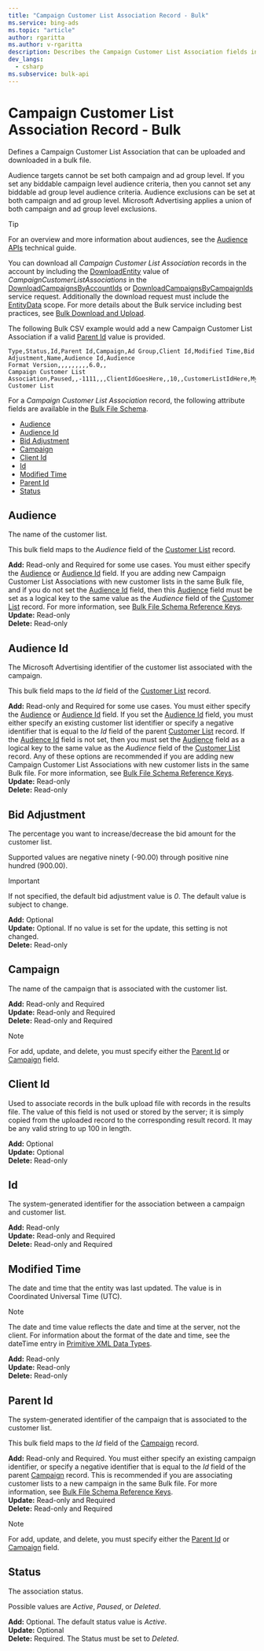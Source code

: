 ```yaml
---
title: "Campaign Customer List Association Record - Bulk"
ms.service: bing-ads
ms.topic: "article"
author: rgaritta
ms.author: v-rgaritta
description: Describes the Campaign Customer List Association fields in a Bulk file.
dev_langs:
  - csharp
ms.subservice: bulk-api
---
```

# Campaign Customer List Association Record - Bulk
Defines a Campaign Customer List Association that can be uploaded and downloaded in a bulk file. 

Audience targets cannot be set both campaign and ad group level. If you set any biddable campaign level audience criteria, then you cannot set any biddable ad group level audience criteria. Audience exclusions can be set at both campaign and ad group level. Microsoft Advertising applies a union of both campaign and ad group level exclusions.

> [!TIP]
> For an overview and more information about audiences, see the [Audience APIs](../guides/universal-event-tracking.md#audience) technical guide. 

You can download all *Campaign Customer List Association* records in the account by including the [DownloadEntity](downloadentity.md) value of *CampaignCustomerListAssociations* in the [DownloadCampaignsByAccountIds](downloadcampaignsbyaccountids.md) or [DownloadCampaignsByCampaignIds](downloadcampaignsbycampaignids.md) service request. Additionally the download request must include the [EntityData](datascope.md#entitydata) scope. For more details about the Bulk service including best practices, see [Bulk Download and Upload](../guides/bulk-download-upload.md).

The following Bulk CSV example would add a new Campaign Customer List Association if a valid [Parent Id](#parentid) value is provided. 

```csv
Type,Status,Id,Parent Id,Campaign,Ad Group,Client Id,Modified Time,Bid Adjustment,Name,Audience Id,Audience
Format Version,,,,,,,,,6.0,,
Campaign Customer List Association,Paused,,-1111,,,ClientIdGoesHere,,10,,CustomerListIdHere,My Customer List
```

For a *Campaign Customer List Association* record, the following attribute fields are available in the [Bulk File Schema](bulk-file-schema.md). 

- [Audience](#audience)
- [Audience Id](#audienceid)
- [Bid Adjustment](#bidadjustment)
- [Campaign](#campaign)
- [Client Id](#clientid)
- [Id](#id)
- [Modified Time](#modifiedtime)
- [Parent Id](#parentid)
- [Status](#status)


## <a name="audience"></a>Audience
The name of the customer list.

This bulk field maps to the *Audience* field of the [Customer List](customer-list.md) record.

**Add:** Read-only and Required for some use cases. You must either specify the [Audience](#audience) or [Audience Id](#audienceid) field. If you are adding new Campaign Customer List Associations with new customer lists in the same Bulk file, and if you do not set the [Audience Id](#audienceid) field, then this [Audience](#audience) field must be set as a logical key to the same value as the *Audience* field of the [Customer List](customer-list.md) record. For more information, see [Bulk File Schema Reference Keys](../bulk-service/bulk-file-schema.md#referencekeys).  
**Update:** Read-only    
**Delete:** Read-only  

## <a name="audienceid"></a>Audience Id
The Microsoft Advertising identifier of the customer list associated with the campaign.

This bulk field maps to the *Id* field of the [Customer List](customer-list.md) record.

**Add:** Read-only and Required for some use cases. You must either specify the [Audience](#audience) or [Audience Id](#audienceid) field. If you set the [Audience Id](#audienceid) field, you must either specify an existing customer list identifier or specify a negative identifier that is equal to the *Id* field of the parent [Customer List](customer-list.md) record. If the [Audience Id](#audienceid) field is not set, then you must set the [Audience](#audience) field as a logical key to the same value as the *Audience* field of the [Customer List](customer-list.md) record. Any of these options are recommended if you are adding new Campaign Customer List Associations with new customer lists in the same Bulk file. For more information, see [Bulk File Schema Reference Keys](../bulk-service/bulk-file-schema.md#referencekeys).  
**Update:** Read-only  
**Delete:** Read-only  

## <a name="bidadjustment"></a>Bid Adjustment
The percentage you want to increase/decrease the bid amount for the customer list.

Supported values are negative ninety (-90.00) through positive nine hundred (900.00).

> [!IMPORTANT]
> If not specified, the default bid adjustment value is *0*. The default value is subject to change.

**Add:** Optional  
**Update:** Optional. If no value is set for the update, this setting is not changed.    
**Delete:** Read-only  

## <a name="campaign"></a>Campaign
The name of the campaign that is associated with the customer list.

**Add:** Read-only and Required  
**Update:** Read-only and Required  
**Delete:** Read-only and Required  

> [!NOTE]
> For add, update, and delete, you must specify either the [Parent Id](#parentid) or [Campaign](#campaign) field.

## <a name="clientid"></a>Client Id
Used to associate records in the bulk upload file with records in the results file. The value of this field is not used or stored by the server; it is simply copied from the uploaded record to the corresponding result record. It may be any valid string to up 100 in length.

**Add:** Optional  
**Update:** Optional    
**Delete:** Read-only  

## <a name="id"></a>Id
The system-generated identifier for the association between a campaign and customer list.

**Add:** Read-only  
**Update:** Read-only and Required  
**Delete:** Read-only and Required  

## <a name="modifiedtime"></a>Modified Time
The date and time that the entity was last updated. The value is in Coordinated Universal Time (UTC).

> [!NOTE]
> The date and time value reflects the date and time at the server, not the client. For information about the format of the date and time, see the dateTime entry in [Primitive XML Data Types](https://go.microsoft.com/fwlink/?linkid=859198).

**Add:** Read-only  
**Update:** Read-only  
**Delete:** Read-only  

## <a name="parentid"></a>Parent Id
The system-generated identifier of the campaign that is associated to the customer list.

This bulk field maps to the *Id* field of the [Campaign](#campaign) record.

**Add:** Read-only and Required. You must either specify an existing campaign identifier, or specify a negative identifier that is equal to the *Id* field of the parent [Campaign](#campaign) record. This is recommended if you are associating customer lists to a new campaign in the same Bulk file. For more information, see [Bulk File Schema Reference Keys](../bulk-service/bulk-file-schema.md#referencekeys).  
**Update:** Read-only and Required  
**Delete:** Read-only and Required  

> [!NOTE]
> For add, update, and delete, you must specify either the [Parent Id](#parentid) or [Campaign](#campaign) field.

## <a name="status"></a>Status
The association status. 

Possible values are *Active*, *Paused*, or *Deleted*. 

**Add:** Optional. The default status value is *Active*.   
**Update:** Optional    
**Delete:** Required. The Status must be set to *Deleted*.

